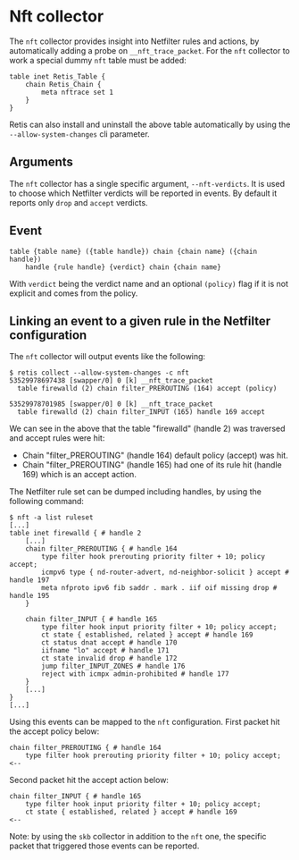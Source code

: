 # Nft collector

The `nft` collector provides insight into Netfilter rules and actions, by
automatically adding a probe on `__nft_trace_packet`. For the `nft` collector to
work a special dummy `nft` table must be added:

```
table inet Retis_Table {
    chain Retis_Chain {
        meta nftrace set 1
    }
}
```

Retis can also install and uninstall the above table automatically by using the
`--allow-system-changes` cli parameter.

## Arguments

The `nft` collector has a single specific argument, `--nft-verdicts`. It is used
to choose which Netfilter verdicts will be reported in events. By default it
reports only `drop` and `accept` verdicts.

## Event

```
table {table name} ({table handle}) chain {chain name} ({chain handle})
    handle {rule handle} {verdict} chain {chain name}
```

With `verdict` being the verdict name and an optional `(policy)` flag if it is
not explicit and comes from the policy.

## Linking an event to a given rule in the Netfilter configuration

The `nft` collector will output events like the following:

```
$ retis collect --allow-system-changes -c nft
53529978697438 [swapper/0] 0 [k] __nft_trace_packet
  table firewalld (2) chain filter_PREROUTING (164) accept (policy)

53529978701985 [swapper/0] 0 [k] __nft_trace_packet
  table firewalld (2) chain filter_INPUT (165) handle 169 accept
```

We can see in the above that the table "firewalld" (handle 2) was traversed and
accept rules were hit:

- Chain "filter_PREROUTING" (handle 164) default policy (accept) was hit.
- Chain "filter_PREROUTING" (handle 165) had one of its rule hit (handle 169)
  which is an accept action.

The Netfilter rule set can be dumped including handles, by using the following
command:

```
$ nft -a list ruleset
[...]
table inet firewalld { # handle 2
    [...]
	chain filter_PREROUTING { # handle 164
		type filter hook prerouting priority filter + 10; policy accept;
		icmpv6 type { nd-router-advert, nd-neighbor-solicit } accept # handle 197
		meta nfproto ipv6 fib saddr . mark . iif oif missing drop # handle 195
	}

	chain filter_INPUT { # handle 165
		type filter hook input priority filter + 10; policy accept;
		ct state { established, related } accept # handle 169
		ct status dnat accept # handle 170
		iifname "lo" accept # handle 171
		ct state invalid drop # handle 172
		jump filter_INPUT_ZONES # handle 176
		reject with icmpx admin-prohibited # handle 177
	}
    [...]
}
[...]
```

Using this events can be mapped to the `nft` configuration. First packet hit
the accept policy below:

```
chain filter_PREROUTING { # handle 164
	type filter hook prerouting priority filter + 10; policy accept;    <--

```

Second packet hit the accept action below:

```
chain filter_INPUT { # handle 165
	type filter hook input priority filter + 10; policy accept;
	ct state { established, related } accept # handle 169               <--
```

Note: by using the `skb` collector in addition to the `nft` one, the specific
packet that triggered those events can be reported.
